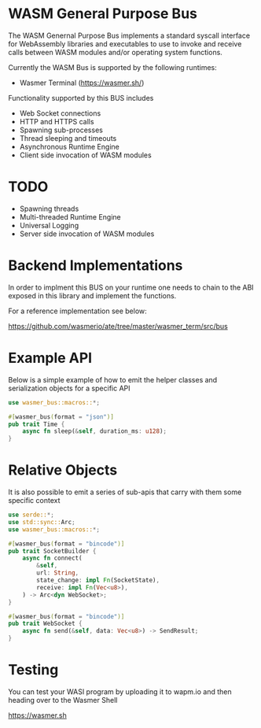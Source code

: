 # WASM General Purpose Bus

The WASM Genernal Purpose Bus implements a standard syscall interface
for WebAssembly libraries and executables to use to invoke and receive
calls between WASM modules and/or operating system functions.

Currently the WASM Bus is supported by the following runtimes:

- Wasmer Terminal (https://wasmer.sh/)

Functionality supported by this BUS includes

- Web Socket connections
- HTTP and HTTPS calls
- Spawning sub-processes
- Thread sleeping and timeouts
- Asynchronous Runtime Engine
- Client side invocation of WASM modules

# TODO

- Spawning threads
- Multi-threaded Runtime Engine
- Universal Logging
- Server side invocation of WASM modules

# Backend Implementations

In order to implment this BUS on your runtime one needs to chain to
the ABI exposed in this library and implement the functions.

For a reference implementation see below:

https://github.com/wasmerio/ate/tree/master/wasmer_term/src/bus

# Example API   

Below is a simple example of how to emit the helper classes and serialization objects for a specific API

```rust
use wasmer_bus::macros::*;

#[wasmer_bus(format = "json")]
pub trait Time {
    async fn sleep(&self, duration_ms: u128);
}
```

# Relative Objects

It is also possible to emit a series of sub-apis that carry with them some specific context

```rust
use serde::*;
use std::sync::Arc;
use wasmer_bus::macros::*;

#[wasmer_bus(format = "bincode")]
pub trait SocketBuilder {
    async fn connect(
        &self,
        url: String,
        state_change: impl Fn(SocketState),
        receive: impl Fn(Vec<u8>),
    ) -> Arc<dyn WebSocket>;
}

#[wasmer_bus(format = "bincode")]
pub trait WebSocket {
    async fn send(&self, data: Vec<u8>) -> SendResult;
}
```

# Testing

You can test your WASI program by uploading it to wapm.io and then heading over to the Wasmer Shell

https://wasmer.sh
